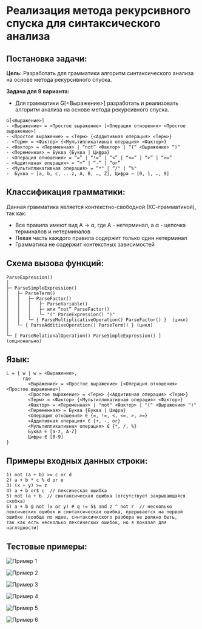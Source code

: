 # Реализация метода рекурсивного спуска для синтаксического анализа

## Постановка задачи:

**Цель:** Разработать для грамматики алгоритм синтаксического анализа на основе метода рекурсивного спуска.

**Задача для 9 варианта:**
- Для грамматики G[<Выражение>] разработать и реализовать
алгоритм анализа на основе метода рекурсивного спуска.
```bnf
G[<Выражение>]
- <Выражение> = <Простое выражение> [<Операция отношения> <Простое выражение>]
- <Простое выражение> = <Терм> {<Аддитивная операция> <Терм>}
- <Терм> = <Фактор> {<Мультипликативная операция> <Фактор>}
- <Фактор> = <Переменная> | “not” <Фактор> | “(” <Выражение> “)”
- <Переменная> = Буква {Буква | Цифра}
- <Операция отношения> = “=” | “!=” | “<” | “<=” | “>” | “>=”
- <Аддитивная операция> = “+” | “-” | “or”
- <Мультипликативная операция> = “*" | “/" | “%"
-  Буква – [a, b, c, ...z, A, B, …, Z], Цифра – [0, 1, …, 9]
```
## Классификация грамматики:
Данная грамматика является контекстно-свободной (КС-грамматикой), так как:
- Все правила имеют вид A → α, где A - нетерминал, а α - цепочка терминалов и нетерминалов
- Левая часть каждого правила содержит только один нетерминал
- Грамматика не содержит контекстных зависимостей

## Схема вызова функций:
```bnf
ParseExpression()
│
├─ ParseSimpleExpression()
│   ├─ ParseTerm()
│   │   ├─ ParseFactor()
│   │   │   ├─ ParseVariable()
│   │   │   ├─ или “not” ParseFactor()
│   │   │   └─ "(" ParseExpression() ")"
│   │   └─ { ParseMultiplicativeOperation() ParseFactor() }  (цикл)
│   └─ { ParseAdditiveOperation() ParseTerm() } (цикл)
│
└─ [ ParseRelationalOperation() ParseSimpleExpression() ] (опционально)
```
  
## Язык:
```bnf
L = { w | w = <Выражение>, 
      где 
        <Выражение> = <Простое выражение> [<Операция отношения> <Простое выражение>]  
        <Простое выражение> = <Терм> {<Аддитивная операция> <Терм>}  
        <Терм> = <Фактор> {<Мультипликативная операция> <Фактор>}  
        <Фактор> = <Переменная> | "not" <Фактор> | "(" <Выражение> ")"  
        <Переменная> = Буква {Буква | Цифра}  
        <Операция отношения> ∈ {=, !=, <, <=, >, >=}  
        <Аддитивная операция> ∈ {+, -, or}  
        <Мультипликативная операция> ∈ {*, /, %}  
        Буква ∈ [a-z, A-Z]  
        Цифра ∈ [0-9]  
}
```

## Примеры входных данных строки: 
```bnf
1) not (a + b) >= c or d 
2) a + b * c % d or e
3) (x + y) >= z
4) a + b or$ c  // лексическая ошибка
5) not (a + b  // синтаксическая ошибка (отсутствует закрывающаяся скобка)
6) a + b @ not (x or y) # q != 5$ and z ^ not r  // несколько лексических ошибок и синтаксическая ошибка, прерывается на первой ошибке (вообще по идее, синтаксичкского разбора не должно быть,
так как есть несколько лексических ошибок, но я показал для наглядности)
```

## Тестовые примеры: 
![Пример 1](https://github.com/user-attachments/assets/845d972e-050d-4b9f-b16b-98165d7a4ec1)

![Пример 2](https://github.com/user-attachments/assets/7fb27afb-86d3-415c-955f-1bcb53e79ae8)

![Пример 3](https://github.com/user-attachments/assets/e7530c52-531d-416a-9b3d-6cad0cdf74bc)

![Пример 4](https://github.com/user-attachments/assets/ffe8a1c7-21ce-4ea7-b646-601b2f7f9efd)

![Пример 5](https://github.com/user-attachments/assets/8f21481f-1402-4691-a81f-bbfcdc444075)

![Пример 6](https://github.com/user-attachments/assets/432018fe-4930-4c0e-ba5c-4da1cfcc8af8)

